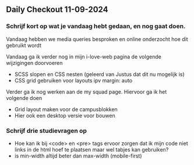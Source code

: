 ## Daily Checkout 11-09-2024

### Schrijf kort op wat je vandaag hebt gedaan, en nog gaat doen.

Vandaag hebben we media queries besproken en online onderzocht hoe dit gebruikt wordt

Vandaag ga ik verder nog in mijn i-love-web pagina de volgende wijzigingen doorvoeren

*   SCSS slopen en CSS nesten (geleerd van Justus dat dit nu mogelijk is)
*   CSS grid gebruiken voor layouts ipv margin: auto

Verder ga ik nog werken aan de my squad page. Hiervoor ga ik het volgende doen

*   Grid layout maken voor de campusblokken
*   Hier ook een desktop versie voor bouwen

### Schrijf drie studievragen op

*   Hoe kan ik bij &lt;code&gt; en &lt;pre&gt; tags ervoor zorgen dat ik mijn code niet links in de html hoef te plaatsen maar wel tabjes kan gebruiken?
*   is min-width altijd beter dan max-width (mobile-first)